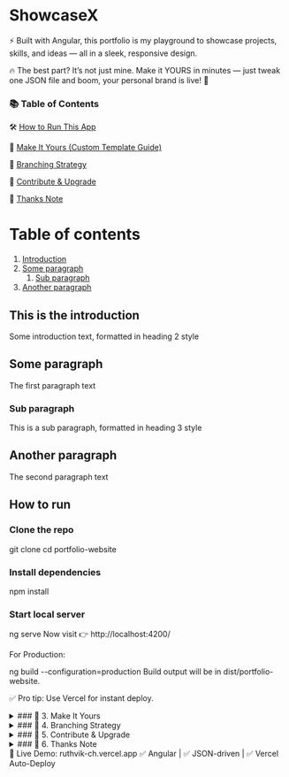 # ShowcaseX 
⚡ Built with Angular, this portfolio is my playground to showcase projects, skills, and ideas — all in a sleek, responsive design.

🔥 The best part? It’s not just mine. Make it YOURS in minutes — just tweak one JSON file and boom, your personal brand is live! 🚀



### 📚 Table of Contents

🛠️ [How to Run This App](#howToRun)

🎨 [Make It Yours (Custom Template Guide)](#makeItYours)

🌳 [Branching Strategy](#branchingStrategy)

🤝 [Contribute & Upgrade](#contribute)

🙌 [Thanks Note](#thanks)


# Table of contents
1. [Introduction](#introduction)
2. [Some paragraph](#paragraph1)
    1. [Sub paragraph](#subparagraph1)
3. [Another paragraph](#paragraph2)

## This is the introduction <a name="introduction"></a>
Some introduction text, formatted in heading 2 style

## Some paragraph <a name="paragraph1"></a>
The first paragraph text

### Sub paragraph <a name="subparagraph1"></a>
This is a sub paragraph, formatted in heading 3 style

## Another paragraph <a name="paragraph2"></a>
The second paragraph text




## How to run <a name="howToRun"></a>
### Clone the repo 
git clone <repo-url>
cd portfolio-website

### Install dependencies
npm install

### Start local server
ng serve
Now visit 👉 http://localhost:4200/

For Production:

ng build --configuration=production
Build output will be in dist/portfolio-website.

✅ Pro tip: Use Vercel for instant deploy.

</details>
<details> <summary>### 🎨 3. Make It Yours</summary>
This project is fully JSON-driven. Your data lives in:

kotlin
Copy
Edit
src/assets/data/portfolio-data.json
Update these keys:

summary → Short intro about you

skills → Grouped into frontend, backend, database, toolsCloud, other

workExperience & education → Roles, bullets, logos

featuredProjects & projects → Add project cards with image, tags, and links

contact, links, icons → Social + resume + mail info

🔥 Edit, save, and BOOM — portfolio updates instantly.

Deploy on Vercel:
Build it:

bash
Copy
Edit
ng build --configuration=production
Upload dist/portfolio-website to Vercel → set as Output Directory

Push to main → Vercel auto-deploys latest changes 🚀

</details>
<details> <summary>### 🌳 4. Branching Strategy</summary>
Base branch: main

Stable releases: rel/<desc> → e.g., rel/first-launch

Features: feat/<feature> → e.g., feat/contact-form

✅ Merge to main after testing → triggers auto-deploy on Vercel
✅ Keep it clean, keep it agile

</details>
<details> <summary>### 🤝 5. Contribute & Upgrade</summary>
This template is in evolution mode 🔥
Got ideas? Fork it, hack it, push PRs.

✅ Add new features
✅ Improve UI
✅ Optimize performance

Let’s make something cool together 💡

</details>
<details> <summary>### 🙌 6. Thanks Note</summary>
Made with ❤️ & ☕ by Ruthvik Chennapragada
Hope this helps you launch your personal brand in style.
Drop a ⭐ on the repo if you like it!

</details>
🚀 Live Demo: ruthvik-ch.vercel.app
✅ Angular | ✅ JSON-driven | ✅ Vercel Auto-Deploy
